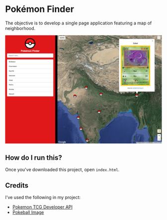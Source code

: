 # Pokémon Finder

The objective is to develop a single page application featuring a map of neighborhood.

![Screenshot](screenshot.png)

## How do I run this?

Once you've downloaded this project, open `index.html`. 



## Credits

I've used the following in my project:

- [Pokemon TCG Developer API](https://pokemontcg.io)
- [Pokeball Image](https://commons.wikimedia.org/wiki/File:Pok%C3%A9_Ball_icon.svg)


